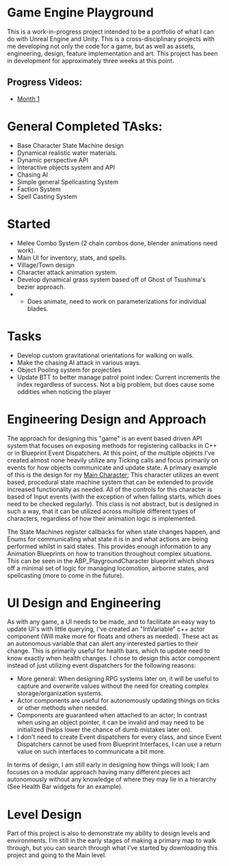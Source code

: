 # Game Engine Playground
This is a work-in-progress project intended to be a portfolio of what I can do with Unreal Engine and Unity. This is a cross-disciplinary projects with me developing not only the code for a game, but as well as assets, engineering, design, feature implementation and art. This project has been in development for approximately three weeks at this point.

## Progress Videos:

- [Month 1](https://youtu.be/Bh_T2ypWLW0)


# General Completed TAsks:
- Base Character State Machine design
- Dynamical realistic water materials.
- Dynamic perspective API
- Interactive objects system and API
- Chasing AI
- Simple general Spellcasting System
- Faction System
- Spell Casting System


# Started
- Melee Combo System (2 chain combos done, blender animations need work).
- Main UI for inventory, stats, and spells.
- Village/Town design
- Character attack animation system.
- Develop dynamical grass system based off of Ghost of Tsushima's bezier approach.
- - Does animate, need to work on parameterizations for individual blades.

# Tasks
- Develop custom gravitational orientations for walking on walls.
- Make the chasing AI attack in various ways.
- Object Pooling system for projectiles
- Update BTT to better manage patrol point index: Current increments the index regardless of success. Not a big problem, but does cause some oddities when noticing the player

# Engineering Design and Approach

The approach for designing this "game" is an event based driven API system that focuses on exposing methods for registering
callbacks in C++ or in Blueprint Event Dispatchers. At this point, of the multiple objects I've created almost none heavily utilize any Ticking calls and focus primarily on events for how objects communicate and update state. A primary example of this is the
design for my [Main Character](https://github.com/DistractionCrab/Playground/blob/main/Playground/Source/Playground/PlaygroundCharacter.h); This character utilizes an event based, procedural state machine system that can be extended to 
provide increased functionality as needed. All of the controls for this character is based of Input events (with the exception of 
when falling starts, which does need to be checked regularly). This class is not abstract, but is designed in such a way, that it can be utilized across multiple different types of characters, regardless of how their animation logic is implemented.

The State Machines register callbacks for when state changes happen, and Enums for communicating what state it is in and what actions are being performed whilst in said states. This provides enough information to any Animation Blueprints on how to transition throughout complex situations. This can be seen in the ABP_PlaygroundCharacter blueprint which shows off a minimal set of logic for managing locomotion, airborne states, and spellcasting (more to come in the future).

# UI Design and Engineering

As with any game, a UI needs to be made, and to facilitate an easy way to update UI's with little querying, I've created an "IntVariable" c++ actor component (Will make more for floats and others as needed). These act as an autonomous variable that can alert any interested parties to their change. This is primarily useful for health bars, which to update need to know exactly when health changes. I chose to design this actor component instead of just utilizing event dispatchers for the following reasons:

- More general: When designing RPG systems later on, it will be useful to capture and overwrite values without the need for creating complex storage/organization systems.
- Actor components are useful for autonomously updating things on ticks or other methods when needed.
- Components are guaranteed when attached to an actor; In contrast when using an object pointer, it can be invalid and may need to be initialized (helps lower the chance of dumb mistakes later on).
- I don't need to create Event dispatchers for every class, and since Event Dispatchers cannot be used from Blueprint Interfaces, I can use a return value on such interfaces to communicate a bit more. 

In terms of design, I am still early in designing how things will look; I am focuses on a modular approach having many different pieces act autonomously without any knowledge of where they may lie in a hierarchy (See Health Bar widgets for an example).

# Level Design

Part of this project is also to demonstrate my ability to design levels and environments. I'm still in the early stages of making a 
primary map to walk through, but you can search through what I've started by downloading this project and going to the Main level.


